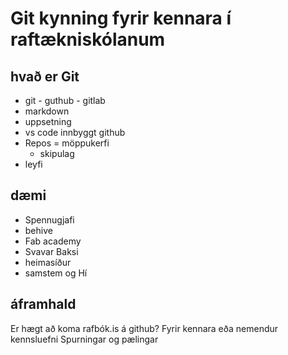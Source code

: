 # Git kynning fyrir kennara í raftækniskólanum

## hvað er Git

- git - guthub - gitlab
- markdown
- uppsetning
- vs code innbyggt github
- Repos = möppukerfi
	- skipulag
- leyfi

## dæmi

- Spennugjafi
- behive
- Fab academy
- Svavar Baksi
- heimasíður
- samstem og Hí

## áframhald

Er hægt að koma rafbók.is á github?
Fyrir kennara eða nemendur
kennsluefni
Spurningar og pælingar
